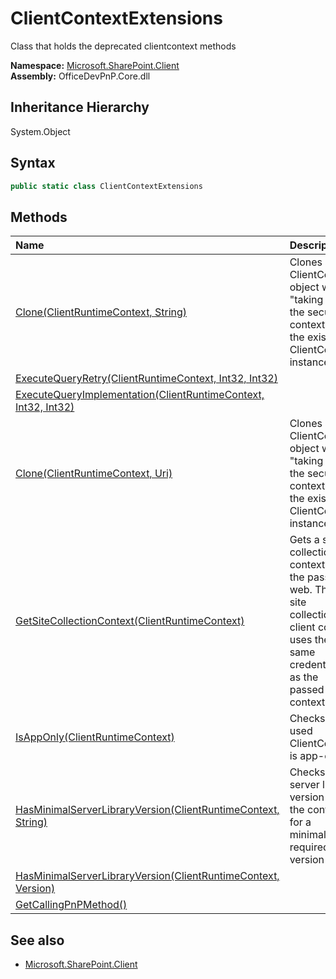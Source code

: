 # ClientContextExtensions
Class that holds the deprecated clientcontext methods  

**Namespace:** [Microsoft.SharePoint.Client](Microsoft.SharePoint.Client.md)  
**Assembly:** OfficeDevPnP.Core.dll  
## Inheritance Hierarchy
System.Object  
## Syntax
```C#
public static class ClientContextExtensions
```
## Methods
|**Name**|**Description**|
|:-----|:-----|
| [Clone(ClientRuntimeContext, String)](Microsoft.SharePoint.Client.ClientContextExtensions.CloneClientRuntimeContextString.md) | Clones a ClientContext object while "taking over" the security context of the existing ClientContext instance
| [ExecuteQueryRetry(ClientRuntimeContext, Int32, Int32)](Microsoft.SharePoint.Client.ClientContextExtensions.ExecuteQueryRetryClientRuntimeContextInt32Int32.md) | 
| [ExecuteQueryImplementation(ClientRuntimeContext, Int32, Int32)](Microsoft.SharePoint.Client.ClientContextExtensions.ExecuteQueryImplementationClientRuntimeContextInt32Int32.md) | 
| [Clone(ClientRuntimeContext, Uri)](Microsoft.SharePoint.Client.ClientContextExtensions.CloneClientRuntimeContextUri.md) | Clones a ClientContext object while "taking over" the security context of the existing ClientContext instance
| [GetSiteCollectionContext(ClientRuntimeContext)](Microsoft.SharePoint.Client.ClientContextExtensions.GetSiteCollectionContextClientRuntimeContext.md) | Gets a site collection context for the passed web. This site collection client context uses the same credentials as the passed client context
| [IsAppOnly(ClientRuntimeContext)](Microsoft.SharePoint.Client.ClientContextExtensions.IsAppOnlyClientRuntimeContext.md) | Checks if the used ClientContext is app-only
| [HasMinimalServerLibraryVersion(ClientRuntimeContext, String)](Microsoft.SharePoint.Client.ClientContextExtensions.HasMinimalServerLibraryVersionClientRuntimeContextString.md) | Checks the server library version of the context for a minimally required version
| [HasMinimalServerLibraryVersion(ClientRuntimeContext, Version)](Microsoft.SharePoint.Client.ClientContextExtensions.HasMinimalServerLibraryVersionClientRuntimeContextVersion.md) | 
| [GetCallingPnPMethod()](Microsoft.SharePoint.Client.ClientContextExtensions.GetCallingPnPMethod.md) | 
## See also
- [Microsoft.SharePoint.Client](Microsoft.SharePoint.Client.md)
